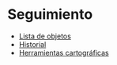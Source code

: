 # Seguimiento

* [Lista de objetos](lista-de-objetos/)
* [Historial](historial/)
* [Herramientas cartográficas](herramientas-cartogrficas/)

